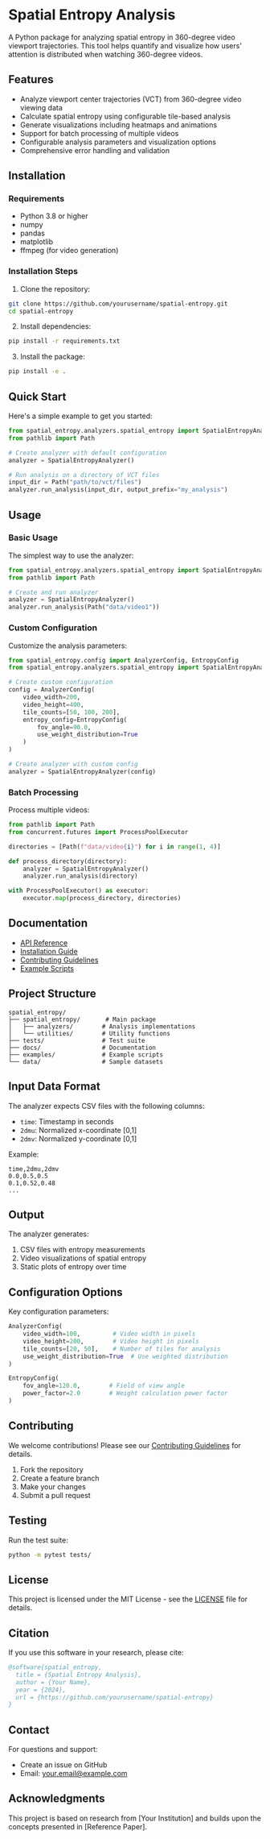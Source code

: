 # Spatial Entropy Analysis

A Python package for analyzing spatial entropy in 360-degree video viewport trajectories. This tool helps quantify and visualize how users' attention is distributed when watching 360-degree videos.

## Features

- Analyze viewport center trajectories (VCT) from 360-degree video viewing data
- Calculate spatial entropy using configurable tile-based analysis
- Generate visualizations including heatmaps and animations
- Support for batch processing of multiple videos
- Configurable analysis parameters and visualization options
- Comprehensive error handling and validation

## Installation

### Requirements

- Python 3.8 or higher
- numpy
- pandas
- matplotlib
- ffmpeg (for video generation)

### Installation Steps

1. Clone the repository:
```bash
git clone https://github.com/yourusername/spatial-entropy.git
cd spatial-entropy
```

2. Install dependencies:
```bash
pip install -r requirements.txt
```

3. Install the package:
```bash
pip install -e .
```

## Quick Start

Here's a simple example to get you started:

```python
from spatial_entropy.analyzers.spatial_entropy import SpatialEntropyAnalyzer
from pathlib import Path

# Create analyzer with default configuration
analyzer = SpatialEntropyAnalyzer()

# Run analysis on a directory of VCT files
input_dir = Path("path/to/vct/files")
analyzer.run_analysis(input_dir, output_prefix="my_analysis")
```

## Usage

### Basic Usage

The simplest way to use the analyzer:

```python
from spatial_entropy.analyzers.spatial_entropy import SpatialEntropyAnalyzer
from pathlib import Path

# Create and run analyzer
analyzer = SpatialEntropyAnalyzer()
analyzer.run_analysis(Path("data/video1"))
```

### Custom Configuration

Customize the analysis parameters:

```python
from spatial_entropy.config import AnalyzerConfig, EntropyConfig
from spatial_entropy.analyzers.spatial_entropy import SpatialEntropyAnalyzer

# Create custom configuration
config = AnalyzerConfig(
    video_width=200,
    video_height=400,
    tile_counts=[50, 100, 200],
    entropy_config=EntropyConfig(
        fov_angle=90.0,
        use_weight_distribution=True
    )
)

# Create analyzer with custom config
analyzer = SpatialEntropyAnalyzer(config)
```

### Batch Processing

Process multiple videos:

```python
from pathlib import Path
from concurrent.futures import ProcessPoolExecutor

directories = [Path(f"data/video{i}") for i in range(1, 4)]

def process_directory(directory):
    analyzer = SpatialEntropyAnalyzer()
    analyzer.run_analysis(directory)

with ProcessPoolExecutor() as executor:
    executor.map(process_directory, directories)
```

## Documentation

- [API Reference](docs/API_REFERENCE.md)
- [Installation Guide](docs/installation.md)
- [Contributing Guidelines](docs/CONTRIBUTING.md)
- [Example Scripts](examples/README.md)

## Project Structure

```
spatial_entropy/
├── spatial_entropy/       # Main package
│   ├── analyzers/        # Analysis implementations
│   └── utilities/        # Utility functions
├── tests/                # Test suite
├── docs/                 # Documentation
├── examples/             # Example scripts
└── data/                 # Sample datasets
```

## Input Data Format

The analyzer expects CSV files with the following columns:
- `time`: Timestamp in seconds
- `2dmu`: Normalized x-coordinate [0,1]
- `2dmv`: Normalized y-coordinate [0,1]

Example:
```csv
time,2dmu,2dmv
0.0,0.5,0.5
0.1,0.52,0.48
...
```

## Output

The analyzer generates:
1. CSV files with entropy measurements
2. Video visualizations of spatial entropy
3. Static plots of entropy over time

## Configuration Options

Key configuration parameters:

```python
AnalyzerConfig(
    video_width=100,         # Video width in pixels
    video_height=200,        # Video height in pixels
    tile_counts=[20, 50],    # Number of tiles for analysis
    use_weight_distribution=True  # Use weighted distribution
)

EntropyConfig(
    fov_angle=120.0,        # Field of view angle
    power_factor=2.0        # Weight calculation power factor
)
```

## Contributing

We welcome contributions! Please see our [Contributing Guidelines](docs/CONTRIBUTING.md) for details.

1. Fork the repository
2. Create a feature branch
3. Make your changes
4. Submit a pull request

## Testing

Run the test suite:

```bash
python -m pytest tests/
```

## License

This project is licensed under the MIT License - see the [LICENSE](LICENSE) file for details.

## Citation

If you use this software in your research, please cite:

```bibtex
@software{spatial_entropy,
  title = {Spatial Entropy Analysis},
  author = {Your Name},
  year = {2024},
  url = {https://github.com/yourusername/spatial-entropy}
}
```

## Contact

For questions and support:
- Create an issue on GitHub
- Email: your.email@example.com

## Acknowledgments

This project is based on research from [Your Institution] and builds upon the concepts presented in [Reference Paper].
